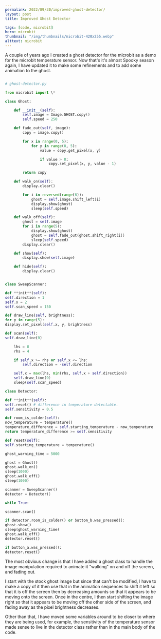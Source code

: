 ```yaml
---
permalink: 2022/09/30/improved-ghost-detector/
layout: post
title: Improved Ghost Detector

tags: [code, microbit]
hero: microbit
thumbnail: "/img/thumbnails/microbit-420x255.webp"
alttext: microbit
---
```


A couple of years ago I created a ghost detector for the microbit as a
demo for the microbit temperature sensor. Now that's it's almost Spooky
season again, I have updated it to make some refinements and to add some
animation to the ghost.

```python

# ghost-detector.py

from microbit import \*

class Ghost:

    def __init__(self):
        self.image = Image.GHOST.copy()
        self.speed = 250

    def fade_out(self, image):
        copy = image.copy()

        for x in range(0, 5):
            for y in range(0, 5):
                value = copy.get_pixel(x, y)

                if value > 0:
                    copy.set_pixel(x, y, value - 1)

        return copy

    def walk_on(self):
        display.clear()

        for i in reversed(range(6)):
            ghost = self.image.shift_left(i)
            display.show(ghost)
            sleep(self.speed)

    def walk_off(self):
        ghost = self.image
        for i in range(5):
            display.show(ghost)
            ghost = self.fade_out(ghost.shift_right(i))
            sleep(self.speed)
        display.clear()

    def show(self):
        display.show(self.image)

    def hide(self):
        display.clear()


class SweepScanner:

def **init**(self):
self.direction = 1
self.x = 2
self.scan_speed = 150

def draw_line(self, brightness):
for y in range(5):
display.set_pixel(self.x, y, brightness)

def scan(self):
self.draw_line(0)

    lhs = 0
    rhs = 4

    if self.x >= rhs or self.x <= lhs:
        self.direction = -self.direction

    self.x = max(lhs, min(rhs, self.x + self.direction))
    self.draw_line(9)
    sleep(self.scan_speed)

class Detector:

def **init**(self):
self.reset() # difference in temperature detectable.
self.sensitivity = 0.5

def room_is_colder(self):
now_temperature = temperature()
temperature_difference = self.starting_temperature - now_temperature
return temperature_difference >= self.sensitivity

def reset(self):
self.starting_temperature = temperature()

ghost_warning_time = 5000

ghost = Ghost()
ghost.walk_on()
sleep(1000)
ghost.walk_off()
sleep(1000)

scanner = SweepScanner()
detector = Detector()

while True:

scanner.scan()

if detector.room_is_colder() or button_b.was_pressed():
ghost.show()
sleep(ghost_warning_time)
ghost.walk_off()
detector.reset()

if button_a.was_pressed():
detector.reset()

```

The most obvious change is that I have added a ghost class
to handle the image manipulation required to animate it "walking"
on and off the screen, and fading out.

I start with the stock ghost image but since that can't be modified,
I have to make a copy of it then use that in the animation sequences to
shift it left so that it is off the screen then by decreasing amounts so
that it appears to be moving onto the screen. Once in the centre, I then
start shifting the image right so that it appears to be moving off the other
side of the screen, and fading away as the pixel brightness decreases.

Other than that, I have moved some variables around to be closer to where they are being used, for example, the sensitivity of the temperature sensor
made sense to live in the detector class rather than in the main body of
the code.
